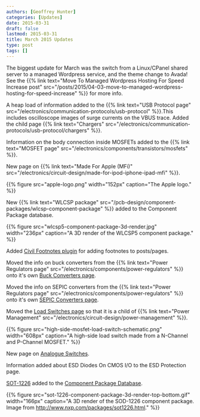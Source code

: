 ```yaml
---
authors: [Geoffrey Hunter]
categories: [Updates]
date: 2015-03-31
draft: false
lastmod: 2015-03-31
title: March 2015 Updates
type: post
tags: []
---
```


The biggest update for March was the switch from a Linux/CPanel shared server to a managed Wordpress service, and the theme change to Avada! See the {{% link text="Move To Managed Wordpress Hosting For Speed Increase post" src="/posts/2015/04-03-move-to-managed-wordpress-hosting-for-speed-increase" %}} for more info.

A heap load of information added to the {{% link text="USB Protocol page" src="/electronics/communication-protocols/usb-protocol" %}}.This includes oscilloscope images of surge currents on the VBUS trace. Added the child page {{% link text="Chargers" src="/electronics/communication-protocols/usb-protocol/chargers" %}}.

Information on the body connection inside MOSFETs added to the {{% link text="MOSFET page" src="/electronics/components/transistors/mosfets" %}}.

New page on {{% link text="Made For Apple (MFi)" src="/electronics/circuit-design/made-for-ipod-iphone-ipad-mfi" %}}.

{{% figure src="apple-logo.png" width="152px" caption="The Apple logo."  %}}

New {{% link text="WLCSP package" src="/pcb-design/component-packages/wlcsp-component-package" %}} added to the Component Package database.

{{% figure src="wlcsp5-component-package-3d-render.jpg" width="236px" caption="A 3D render of the WLCSP5 component package."  %}}

Added [Civil Footnotes plugin](https://wordpress.org/plugins/civil-footnotes/) for adding footnotes to posts/pages.

Moved the info on buck converters from the {{% link text="Power Regulators page" src="/electronics/components/power-regulators" %}} onto it's own [Buck Converters page](/electronics/components/power-regulators/buck-converters).

Moved the info on SEPIC converters from the {{% link text="Power Regulators page" src="/electronics/components/power-regulators" %}} onto it's own [SEPIC Converters page](/electronics/components/power-regulators/sepic-converters).

Moved the [Load Switches page](/electronics/circuit-design/load-switches/) so that it is a child of {{% link text="Power Management" src="/electronics/circuit-design/power-management" %}}.

{{% figure src="high-side-mosfet-load-switch-schematic.png" width="608px" caption="A high-side load switch made from a N-Channel and P-Channel MOSFET."  %}}

New page on [Analogue Switches](/electronics/components/analogue-switches).

Information added about ESD Diodes On CMOS I/O to the ESD Protection page.

[SOT-1226](/pcb-design/component-packages/sot-1226-2-component-package) added to the [Component Package Database](/pcb-design/component-packages).

{{% figure src="sot-1226-component-package-3d-render-top-bottom.gif" width="166px" caption="A 3D render of the SOD-1226 component package. Image from http://www.nxp.com/packages/sot1226.html."  %}}

